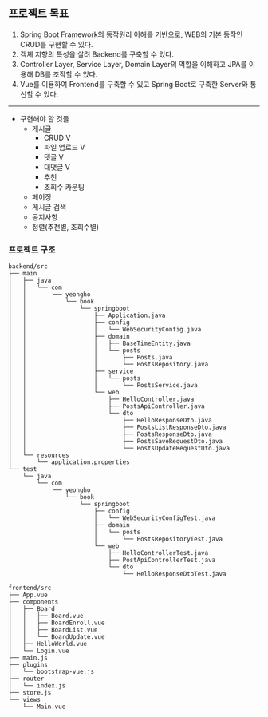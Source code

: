 ## 프로젝트 목표

  1. Spring Boot Framework의 동작원리 이해를 기반으로, WEB의 기본 동작인 CRUD를 구현할 수 있다.
  2. 객체 지향의 특성을 살려 Backend를 구축할 수 있다.
  3. Controller Layer, Service Layer, Domain Layer의 역할을 이해하고 JPA를 이용해 DB를 조작할 수 있다.
  4. Vue를 이용하여 Frontend를 구축할 수 있고 Spring Boot로 구축한 Server와 통신할 수 있다.
  
---
+ 구현해야 할 것들
  + 게시글 
    + CRUD V
    + 파일 업로드 V
    + 댓글 V
    + 대댓글 V
    + 추천
    + 조회수 카운팅
  + 페이징
  + 게시글 검색
  + 공지사항
  + 정렬(추천별, 조회수별)

### 프로젝트 구조
```
backend/src
├── main
│   ├── java
│   │   └── com
│   │       └── yeongho
│   │           └── book
│   │               └── springboot
│   │                   ├── Application.java
│   │                   ├── config
│   │                   │   └── WebSecurityConfig.java
│   │                   ├── domain
│   │                   │   ├── BaseTimeEntity.java
│   │                   │   └── posts
│   │                   │       ├── Posts.java
│   │                   │       └── PostsRepository.java
│   │                   ├── service
│   │                   │   └── posts
│   │                   │       └── PostsService.java
│   │                   └── web
│   │                       ├── HelloController.java
│   │                       ├── PostsApiController.java
│   │                       └── dto
│   │                           ├── HelloResponseDto.java
│   │                           ├── PostsListResponseDto.java
│   │                           ├── PostsResponseDto.java
│   │                           ├── PostsSaveRequestDto.java
│   │                           └── PostsUpdateRequestDto.java
│   └── resources
│       └── application.properties
└── test
    └── java
        └── com
            └── yeongho
                └── book
                    └── springboot
                        ├── config
                        │   └── WebSecurityConfigTest.java
                        ├── domain
                        │   └── posts
                        │       └── PostsRepositoryTest.java
                        └── web
                            ├── HelloControllerTest.java
                            ├── PostApiControllerTest.java
                            └── dto
                                └── HelloResponseDtoTest.java
                                
frontend/src
├── App.vue
├── components
│   ├── Board
│   │   ├── Board.vue
│   │   ├── BoardEnroll.vue
│   │   ├── BoardList.vue
│   │   └── BoardUpdate.vue
│   ├── HelloWorld.vue
│   └── Login.vue
├── main.js
├── plugins
│   └── bootstrap-vue.js
├── router
│   └── index.js
├── store.js
└── views
    └── Main.vue


```
